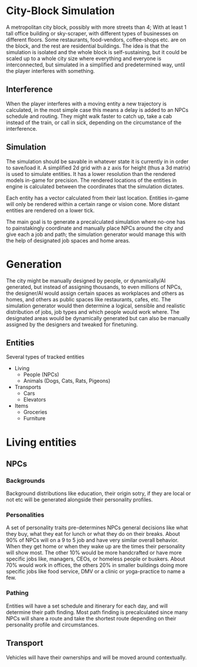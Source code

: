 # City-Block Simulation
A metropolitan city block, possibly with more streets than 4; With at least 1 tall office building or sky-scraper, with different types of businesses on different floors. Some restaurants, food-vendors, coffee-shops etc. are on the block, and the rest are residential buildings.
The idea is that the simulation is isolated and the whole block is self-sustaining, but it could be scaled up to a whole city size where everything and everyone is interconnected, but simulated in a simplified and predetermined way, until the player interferes with something.

## Interference
When the player interferes with a moving entity a new trajectory is calculated, in the most simple case this means a delay is added to an NPCs schedule and routing. They might walk faster to catch up, take a cab instead of the train, or call in sick, depending on the circumstance of the interference.


## Simulation
The simulation should be savable in whatever state it is currently in in order to save/load it.
A simplified 2d grid with a z axis for height (thus a 3d matrix) is used to simulate entities. It has a lower resolution than the rendered models in-game for precision.
The rendered locations of the entities in engine is calculated between the coordinates that the simulation dictates.

Each entity has a vector calculated from their last location.
Entities in-game will only be rendered within a certain range or vision cone. More distant entities are rendered on a lower tick.

The main goal is to generate a precalculated simulation where no-one has to painstakingly coordinate and manually place NPCs around the city and give each a job and path; the simulation generator would manage this with the help of designated job spaces and home areas.

# Generation
The city might be manually designed by people, or dynamically/AI generated, but instead of assigning thousands, to even millions of NPCs, the designer/AI would assign certain spaces as workplaces and others as homes, and others as public spaces like restaurants, cafes, etc. The simulation generator would then determine a logical, sensible and realistic distribution of jobs, job types and which people would work where. The designated areas would be dynamically generated but can also be manually assigned by the designers and tweaked for finetuning.


## Entities
Several types of tracked entities
- Living
  - People (NPCs)
  - Animals (Dogs, Cats, Rats, Pigeons)
- Transports
  - Cars
  - Elevators
- Items
  - Groceries
  - Furniture

# Living entities

## NPCs
### Backgrounds
Background distributions like education, their origin sotry, if they are local or not etc will be generated alongside their personality profiles.
### Personalities
A set of personality traits pre-determines NPCs general decisions like what they buy, what they eat for lunch or what they do on their breaks. About 90% of NPCs will on a 9 to 5 job and have very similar overall behavior. When they get home or when they wake up are the times their personality will show most.
The other 10% would be more handcrafted or have more specific jobs like, managers, CEOs, or homeless people or buskers. About 70% would work in offices, the others 20% in smaller buildings doing more specific jobs like food service, DMV or a clinic or yoga-practice to name a few.

### Pathing
Entities will have a set schedule and itinerary for each day, and will determine their path finding. Most path finding is precalculated since many NPCs will share a route and take the shortest route depending on their personality profile and circumstances.

## Transport
Vehicles will have their ownerships and will be moved around contextually.